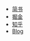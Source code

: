 - [简书](https://www.jianshu.com/p/7f0109d15a7e)
- [掘金](https://juejin.im/post/5a62e142f265da3e2b16810f)
- [知乎](https://zhuanlan.zhihu.com/p/33125763)
- [Blog](https://lwenli1224.github.io/2018/01/20/JavaScript%E8%BF%90%E8%A1%8C%E6%9C%BA%E5%88%B6%E8%AF%A6%E8%A7%A3/#more)
